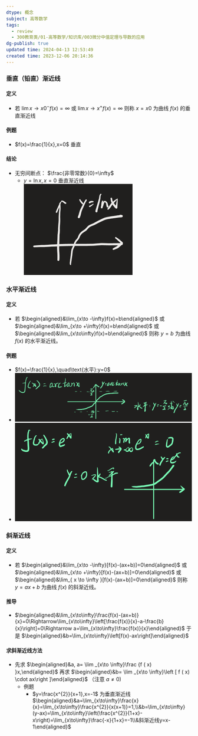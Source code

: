 ```yaml
---
dtype: 概念
subject: 高等数学
tags:
  - review
  - 300教育类/01-高等数学/知识库/003微分中值定理与导数的应用
dg-publish: true
updated time: 2024-04-13 12:53:49
created time: 2023-12-06 20:14:36
---
```

### 垂直（铅直）渐近线
#### 定义
- 若 $\lim{x\to x{0}^-}f(x)=\infty$ 或 $\lim{x\to x^+}f(x)=\infty$ 则称 $x=x0$ 为曲线 $f (x)$ 的垂直渐近线
#### 例题
- $f(x)=\frac{1}{x},x=0$ 垂直
#### 结论
- 无穷间断点： $\frac{非零常数}{0}=\infty$
	- $y=\ln x,x=0$ 垂直渐近线![](https://raw.githubusercontent.com/RainbowRain9/PicGo/master/202312062011412.png)
### 水平渐近线
#### 定义
- 若 $\begin{aligned}&\lim_{x\to -\infty}f(x)=b\end{aligned}$ 或 $\begin{aligned}&\lim_{x\to +\infty}f(x)=b\end{aligned}$ 或 $\begin{aligned}&\lim_{x\to\infty}f(x)=b\end{aligned}$ 则称 $y=b$ 为曲线 $f (x)$ 的水平渐近线。
#### 例题
- $f(x)=\frac{1}{x},\quad\text{水平}:y=0$
- ![](https://raw.githubusercontent.com/RainbowRain9/PicGo/master/202312062019256.png)
- ![](https://raw.githubusercontent.com/RainbowRain9/PicGo/master/202312062020462.png)
### 斜渐近线
#### 定义
- 若 $\begin{aligned}&\lim_{x\to -\infty}[f(x)-(ax+b)]=0\end{aligned}$ 或 $\begin{aligned}&\lim_{x\to +\infty}[f(x)-(ax+b)]=0\end{aligned}$ 或 $\begin{aligned}&\lim_{ x \to \infty }[f(x)-(ax+b)]=0\end{aligned}$ 则称 $y=ax+b$ 为曲线 $f(x)$ 的斜渐近线。
#### 推导
-  $\begin{aligned}&\lim_{x\to\infty}\frac{f(x)-(ax+b)}{x}=0\Rightarrow\lim_{x\to\infty}\left[\frac{f(x)}{x}-a-\frac{b}{x}\right]=0\Rightarrow a=\lim_{x\to\infty}\frac{f(x)}{x}\end{aligned}$ 于是 $\begin{aligned}&b=\lim_{x\to\infty}\left[f(x)-ax\right]\end{aligned}$
#### 求斜渐近线方法
- 先求 $\begin{aligned}&a, a= \lim _{x\to \infty}\frac {f ( x) }x,\end{aligned}$ 再求 $\begin{aligned}&b= \lim _{x\to \infty}\left [ f ( x) \cdot ax\right ]\end{aligned}$ 
  （注意 $a\neq 0$)
	- 例题
		- $y=\frac{x^{2}}{x+1},x=-1$ 为垂直渐近线 $\begin{aligned}&a=\lim_{x\to\infty}\frac{x}{x}=\lim_{x\to\infty}\frac{x^{2}}{x(x+1)}=1,\\&b=\lim_{x\to\infty}(y-ax)=\lim_{x\to\infty}\left(\frac{x^{2}}{1+x}-x\right)=\lim_{x\to\infty}\frac{-x}{1+x}=-1\\&斜渐近线y=x-1\end{aligned}$
